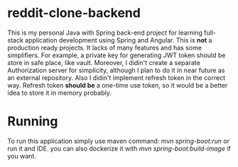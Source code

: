 # reddit-clone-backend

This is my personal Java with Spring back-end project for learning full-stack application development
using Spring and Angular. This is **not** a production ready projects. It lacks of many features and has some simplifiers.
For example, a private key for generating JWT token should be store in safe place, like vault. Moreover, I didin't create a separate Authorization server for simplicity, although I plan to do it in near future as an external repository. Also I didin't implement refresh token in the correct way. Refresh token **should be** a one-time use token, so it would be a better idea to store it in memory probably.

# Running

To run this application simply use maven command: _mvn spring-boot:run_ or run it and IDE. you can also dockerize it with 
_mvn spring-boot:build-image_ if you want. 
